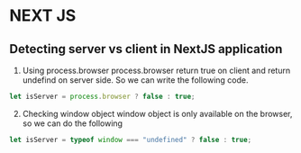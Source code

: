 # NEXT JS

## Detecting server vs client in NextJS application

1. Using process.browser
   process.browser return true on client and return undefind on server side.
   So we can write the following code.

```javascript
let isServer = process.browser ? false : true;
```

2. Checking window object
   window object is only available on the browser, so we can do the following

```javascript
let isServer = typeof window === "undefined" ? false : true;
```
